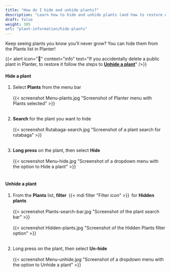 ```yaml
---
title: "How do I hide and unhide plants?"
description: "Learn how to hide and unhide plants (and how to restore deleted public plants)"
draft: false
weight: 305
url: "plant-information/hide-plants"
---
```


Keep seeing plants you know you'll never grow?  You can hide them from the Plants list in Planter!

{{< alert icon="🥕" context="info" text="If you accidentally delete a public plant in Planter, to restore it follow the steps to [**Unhide a plant**](#unhide-a-plant)" />}}

#### Hide a plant
1. Select **Plants** from the menu bar<br /><br />
{{< screenshot Menu-plants.jpg "Screenshot of Planter menu with Plants selected" >}}<br /><br />

2. **Search** for the plant you want to hide<br /><br />
{{< screenshot Rutabaga-search.jpg "Screenshot of a plant search for rutabaga" >}}<br /><br />

3. **Long press** on the plant, then select **Hide**<br /><br />
{{< screenshot Menu-hide.jpg "Screenshot of a dropdown menu with the option to Hide a plant" >}}<br /><br />

#### Unhide a plant
1. From the **Plants** list, **filter** {{< mdi filter "Filter icon" >}} for **Hidden plants**<br /><br />
{{< screenshot Plants-search-bar.jpg "Screenshot of the plant search bar" >}}<br /><br />
{{< screenshot Hidden-plants.jpg "Screenshot of the Hidden Plants filter option" >}}<br /><br />

2. Long press on the plant, then select **Un-hide**<br /><br />
{{< screenshot Menu-unhide.jpg "Screenshot of a dropdown menu with the option to Unhide a plant" >}}
